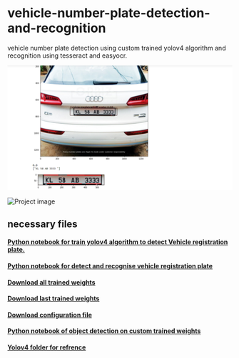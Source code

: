 # vehicle-number-plate-detection-and-recognition
vehicle number plate detection using custom trained yolov4 algorithm and recognition using tesseract and easyocr.


![Project image](demo/temp1.png)



![Project image](https://drive.google.com/uc?export=view&id=1Cnzoe3Fcmcq6pSOLXbhJLY67m0yo-McZ)

## necessary files

#### [Python notebook for train yolov4 algorithm to detect Vehicle registration plate.](https://nbviewer.jupyter.org/github/atultyagi612/vehicle-number-plate-detection-and-recognition/blob/main/Train_YOLOv4_Object_Detector_on_custom_data%20%282%29.ipynb)


#### [Python notebook for detect and recognise vehicle registration plate](https://nbviewer.jupyter.org/github/atultyagi612/vehicle-number-plate-detection-and-recognition/blob/main/vehicle%20plate%20detection%20and%20recognition.ipynb)

#### [Download all trained weights](https://drive.google.com/file/d/1Ha5IflUJG1HHCA6CUhswg8Tvisgvz80k/view?usp=sharing)

#### [Download last trained weights](https://drive.google.com/file/d/1aA1P4R_my226OpVsiwObU9U-w9gsFdEb/view?usp=sharing)

#### [Download configuration file](yolov4_train.cfg)

#### [Python notebook of object detection on custom trained weights](https://nbviewer.jupyter.org/github/atultyagi612/Train-YOLOv4-Object-Detector-on-custom-data/blob/main/object_detection_using_yolov4%20on%20custom%20weights/object_detection_using_yolo.ipynb)

#### [Yolov4 folder for refrence](https://drive.google.com/file/d/1AD_jvtYf063YH9kJXTqFZZEBgpmYeAl_/view?usp=sharing)



